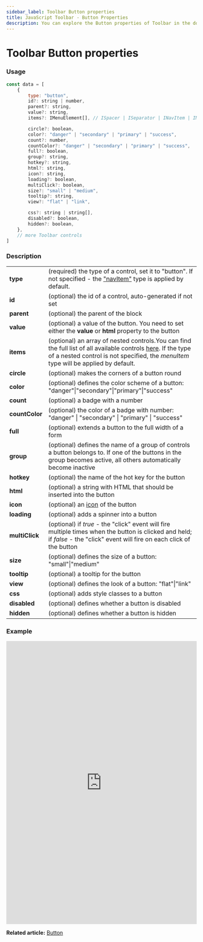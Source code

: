 ```yaml
---
sidebar_label: Toolbar Button properties
title: JavaScript Toolbar - Button Properties 
description: You can explore the Button properties of Toolbar in the documentation of the DHTMLX JavaScript UI library. Browse developer guides and API reference, try out code examples and live demos, and download a free 30-day evaluation version of DHTMLX Suite.
---
```


# Toolbar Button properties

### Usage

~~~js
const data = [
    {
        type: "button",
        id?: string | number,
        parent?: string,
        value?: string,
        items?: IMenuElement[], // ISpacer | ISeparator | INavItem | IMenuItem | ICustomHTML

        circle?: boolean,
        color?: "danger" | "secondary" | "primary" | "success",
        count?: number,
        countColor?: "danger" | "secondary" | "primary" | "success",
        full?: boolean,
        group?: string,
        hotkey?: string,
        html?: string,
        icon?: string,
        loading?: boolean,
        multiClick?: boolean,
        size?: "small" | "medium",
        tooltip?: string,
        view?: "flat" | "link",

        css?: string | string[],
        disabled?: boolean,
        hidden?: boolean,
    },
    // more Toolbar controls
]
~~~

### Description

<table>
    <tbody>
        <tr>
            <td><b>type</b></td>
            <td>(required) the type of a control, set it to "button". If not specified - the <a href="../../navitem">"navItem"</a> type is applied by default.</td>
        </tr>
        <tr>
            <td><b>id</b></td>
            <td>(optional) the id of a control, auto-generated if not set</td>
        </tr>
        <tr>
            <td><b>parent</b></td>
            <td>(optional) the parent of the block</td>
        </tr>
        <tr>
            <td><b>value</b></td>
            <td>(optional) a value of the button. You need to set either the <b>value</b> or <b>html</b> property to the button</td>
        </tr>
        <tr>
            <td><b>items</b></td>
            <td>(optional) an array of nested controls.You can find the full list of all available controls <a href="../../../menu/configuring_menu_items">here</a>. If the type of a nested control is not specified, the <i>menuItem</i> type will be applied by default.</td>
        </tr>
        <tr>
            <td><b>circle</b></td>
            <td>(optional) makes the corners of a button round</td>
        </tr>
        <tr>
            <td><b>color</b></td>
            <td>(optional) defines the color scheme of a button: "danger"|"secondary"|"primary"|"success"</td>
        </tr>
        <tr>
            <td><b>count</b></td>
            <td>(optional) a badge with a number</td>
        </tr>
        <tr>
            <td><b>countColor</b></td>
            <td>(optional) the color of a badge with number: "danger" | "secondary" | "primary" | "success"</td>
        </tr>
        <tr>
            <td><b>full</b></td>
            <td>(optional) extends a button to the full width of a form</td>
        </tr>
        <tr>
            <td><b>group</b></td>
            <td>(optional) defines the name of a group of controls a button belongs to. If one of the buttons in the group becomes active, all others automatically become inactive</td>
        </tr>
        <tr>
            <td><b>hotkey</b></td>
            <td>(optional) the name of the hot key for the button</td>
        </tr>
        <tr>
            <td><b>html</b></td>
            <td>(optional) a string with HTML that should be inserted into the button</td>
        </tr>
        <tr>
            <td><b>icon</b></td>
            <td>(optional) an <a href="../../button#adding-an-icon">icon</a> of the button</td>
        </tr>
        <tr>
            <td><b>loading</b></td>
            <td>(optional) adds a spinner into a button</td>
        </tr>
        <tr>
            <td><b>multiClick</b></td>
            <td>(optional) if <i>true</i> - the "click" event will fire multiple times when the button is clicked and held; if <i>false</i> - the "click" event will fire on each click of the button</td>
        </tr>
        <tr>
            <td><b>size</b></td>
            <td>(optional) defines the size of a button: "small"|"medium"</td>
        </tr>
        <tr>
            <td><b>tooltip</b></td>
            <td>(optional) a tooltip for the button</td>
        </tr>
        <tr>
            <td><b>view</b></td>
            <td>(optional) defines the look of a button: "flat"|"link"</td>
        </tr>
        <tr>
            <td><b>css</b></td>
            <td>(optional) adds style classes to a button</td>
        </tr>
        <tr>
            <td><b>disabled</b></td>
            <td>(optional) defines whether a button is disabled</td>
        </tr>
        <tr>
            <td><b>hidden</b></td>
            <td>(optional) defines whether a button is hidden</td>
        </tr>
    </tbody>
</table>

### Example

<iframe src="https://snippet.dhtmlx.com/7aysw3gb?mode=js" frameborder="0" class="snippet_iframe" width="100%" height="750"></iframe>

**Related article:** [Button](toolbar/button.md)
